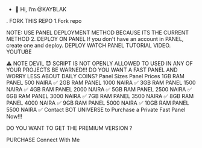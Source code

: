 - 👋 Hi, I’m @KAYBLAK

. FORK THIS REPO
1.Fork repo

NOTE: USE PANEL DEPLOYMENT METHOD BECAUSE ITS THE CURRENT METHOD
2. DEPLOY ON PANEL
If you don't have an account in PANEL, create one and deploy.
DEPLOY
WATCH PANEL TUTORIAL VIDEO.
YOUTUBE

⚠️ NOTE
DEVIL 😈 SCRIPT IS NOT OPENLY ALLOWED TO USED IN ANY OF YOUR PROJECTS BE WARNED!!!
DO YOU WANT A FAST PANEL AND WORRY LESS ABOUT DAILY COINS?
Panel Sizes	Panel Prices
1GB RAM PANEL	500 NAIRA ✅
2GB RAM PANEL	1000 NAIRA ✅
3GB RAM PANEL	1500 NAIRA ✅
4GB RAM PANEL	2000 NAIRA ✅
5GB RAM PANEL	2500 NAIRA ✅
6GB RAM PANEL	3000 NAIRA ✅
7GB RAM PANEL	3500 NAIRA ✅
8GB RAM PANEL	4000 NAIRA ✅
9GB RAM PANEL	5000 NAIRA ✅
10GB RAM PANEL	5500 NAIRA ✅
Contact BOT UNIVERSE to Purchase a Private Fast Panel Now!!!

DO YOU WANT TO GET THE PREMIUM VERSION ?

PURCHASE
Connect With Me
